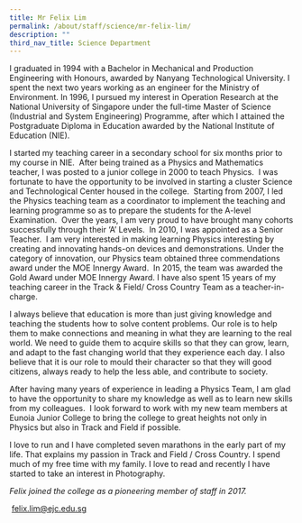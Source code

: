 ```yaml
---
title: Mr Felix Lim
permalink: /about/staff/science/mr-felix-lim/
description: ""
third_nav_title: Science Department
---
```



I graduated in 1994 with a Bachelor in Mechanical and Production Engineering with Honours, awarded by Nanyang Technological University. I spent the next two years working as an engineer for the Ministry of Environment. In 1996, I pursued my interest in Operation Research at the National University of Singapore under the full-time Master of Science (Industrial and System Engineering) Programme, after which I attained the Postgraduate Diploma in Education awarded by the National Institute of Education (NIE).

I started my teaching career in a secondary school for six months prior to my course in NIE.  After being trained as a Physics and Mathematics teacher, I was posted to a junior college in 2000 to teach Physics.  I was fortunate to have the opportunity to be involved in starting a cluster Science and Technological Center housed in the college.  Starting from 2007, I led the Physics teaching team as a coordinator to implement the teaching and learning programme so as to prepare the students for the A-level Examination.  Over the years, I am very proud to have brought many cohorts successfully through their ‘A’ Levels.  In 2010, I was appointed as a Senior Teacher.  I am very interested in making learning Physics interesting by creating and innovating hands-on devices and demonstrations. Under the category of innovation, our Physics team obtained three commendations  award under the MOE Innergy Award.  In 2015, the team was awarded the Gold Award under MOE Innergy Award. I have also spent 15 years of my teaching career in the Track & Field/ Cross Country Team as a teacher-in-charge.

I always believe that education is more than just giving knowledge and teaching the students how to solve content problems. Our role is to help them to make connections and meaning in what they are learning to the real world. We need to guide them to acquire skills so that they can grow, learn, and adapt to the fast changing world that they experience each day. I also believe that it is our role to mould their character so that they will good citizens, always ready to help the less able, and contribute to society.

After having many years of experience in leading a Physics Team, I am glad to have the opportunity to share my knowledge as well as to learn new skills from my colleagues.  I look forward to work with my new team members at Eunoia Junior College to bring the college to great heights not only in Physics but also in Track and Field if possible.

I love to run and I have completed seven marathons in the early part of my life. That explains my passion in Track and Field / Cross Country. I spend much of my free time with my family. I love to read and recently I have started to take an interest in Photography.

_Felix joined the college as a pioneering member of staff in 2017._

 [felix.lim@ejc.edu.sg](mailto:felix.lim@ejc.edu.sg)